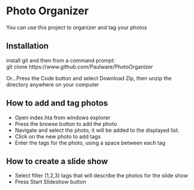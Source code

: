 <h1>Photo Organizer</h1>
You can use this project to organizer and tag your photos<br>

<h2>Installation</h2>
install git and then from a command prompt: <br>
git clone https://www.github.com/Paulware/PhotoOrganizer <br>
<p>
Or...Press the Code button and select Download Zip, then unzip the directory anywhere on your computer<br>

<h2>How to add and tag photos</h2>
<ul>
<li>Open index.hta from windows explorer </li>
<li>Press the browse button to add the photo</li>
<li>Navigate and select the photo, it will be added to the displayed list.</li>
<li>Click on the new photo to add tags</li>
<li>Enter the tags for the photo, using a space between each tag</li>
</ul>
<p>
<h2>How to create a slide show</h2>
<ul>
<li>Select filter (1,2,3) tags that will describe the photos for the slide show</li>
<li>Press Start Slideshow button</li>
</ul>
